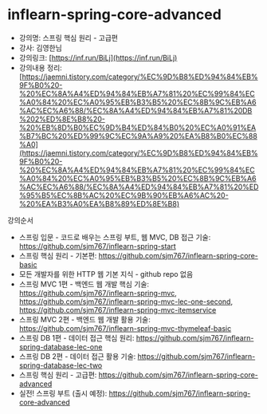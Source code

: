 # inflearn-spring-core-advanced

- 강의명: 스프링 핵심 원리 - 고급편
- 강사: 김영한님
- 강의링크: [https://inf.run/BiLj](https://inf.run/BiLj)
- 강의내용 정리: [https://jaemni.tistory.com/category/%EC%9D%B8%ED%94%84%EB%9F%B0%20-%20%EC%8A%A4%ED%94%84%EB%A7%81%20%EC%99%84%EC%A0%84%20%EC%A0%95%EB%B3%B5%20%EC%8B%9C%EB%A6%AC%EC%A6%88/%EC%8A%A4%ED%94%84%EB%A7%81%20DB%202%ED%8E%B8%20-%20%EB%8D%B0%EC%9D%B4%ED%84%B0%20%EC%A0%91%EA%B7%BC%20%ED%99%9C%EC%9A%A9%20%EA%B8%B0%EC%88%A0](https://jaemni.tistory.com/category/%EC%9D%B8%ED%94%84%EB%9F%B0%20-%20%EC%8A%A4%ED%94%84%EB%A7%81%20%EC%99%84%EC%A0%84%20%EC%A0%95%EB%B3%B5%20%EC%8B%9C%EB%A6%AC%EC%A6%88/%EC%8A%A4%ED%94%84%EB%A7%81%20%ED%95%B5%EC%8B%AC%20%EC%9B%90%EB%A6%AC%20-%20%EA%B3%A0%EA%B8%89%ED%8E%B8)

강의순서
- 스프링 입문 - 코드로 배우는 스프링 부트, 웹 MVC, DB 접근 기술: https://github.com/sjm767/inflearn-spring-start
- 스프링 핵심 원리 - 기본편: https://github.com/sjm767/inflearn-spring-core-basic
- 모든 개발자를 위한 HTTP 웹 기본 지식 - github repo 없음
- 스프링 MVC 1편 - 백엔드 웹 개발 핵심 기술: https://github.com/sjm767/inflearn-spring-mvc, https://github.com/sjm767/inflearn-spring-mvc-lec-one-second, https://github.com/sjm767/inflearn-spring-mvc-itemservice
- 스프링 MVC 2편 - 백엔드 웹 개발 활용 기술: https://github.com/sjm767/inflearn-spring-mvc-thymeleaf-basic
- 스프링 DB 1편 - 데이터 접근 핵심 원리: https://github.com/sjm767/inflearn-spring-database-lec-one
- 스프링 DB 2편 - 데이터 접근 활용 기술: https://github.com/sjm767/inflearn-spring-database-lec-two
- 스프링 핵심 원리 - 고급편: https://github.com/sjm767/inflearn-spring-core-advanced
- 실전! 스프링 부트  (출시 예정): https://github.com/sjm767/inflearn-spring-core-advanced

